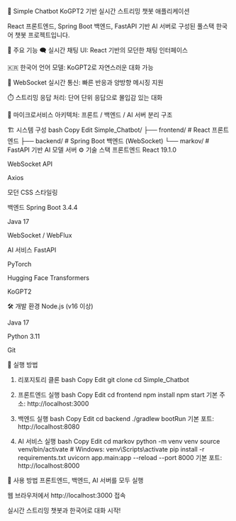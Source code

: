 💬 Simple Chatbot
KoGPT2 기반 실시간 스트리밍 챗봇 애플리케이션

React 프론트엔드, Spring Boot 백엔드, FastAPI 기반 AI 서버로 구성된 풀스택 한국어 챗봇 프로젝트입니다.

🚀 주요 기능
🗨️ 실시간 채팅 UI: React 기반의 모던한 채팅 인터페이스

🇰🇷 한국어 언어 모델: KoGPT2로 자연스러운 대화 가능

🔌 WebSocket 실시간 통신: 빠른 반응과 양방향 메시징 지원

⏱️ 스트리밍 응답 처리: 단어 단위 응답으로 몰입감 있는 대화

🧩 마이크로서비스 아키텍처: 프론트 / 백엔드 / AI 서버 분리 구조

🏗️ 시스템 구성
bash
Copy
Edit
Simple_Chatbot/
├── frontend/   # React 프론트엔드
├── backend/    # Spring Boot 백엔드 (WebSocket)
└── markov/     # FastAPI 기반 AI 모델 서버
⚙️ 기술 스택
프론트엔드
React 19.1.0

WebSocket API

Axios

모던 CSS 스타일링

백엔드
Spring Boot 3.4.4

Java 17

WebSocket / WebFlux

AI 서비스
FastAPI

PyTorch

Hugging Face Transformers

KoGPT2

🛠️ 개발 환경
Node.js (v16 이상)

Java 17

Python 3.11

Git

🚀 실행 방법
1. 리포지토리 클론
bash
Copy
Edit
git clone <your-repository-url>
cd Simple_Chatbot
2. 프론트엔드 실행
bash
Copy
Edit
cd frontend
npm install
npm start
기본 주소: http://localhost:3000

3. 백엔드 실행
bash
Copy
Edit
cd backend
./gradlew bootRun
기본 포트: http://localhost:8080

4. AI 서비스 실행
bash
Copy
Edit
cd markov
python -m venv venv
source venv/bin/activate  # Windows: venv\Scripts\activate
pip install -r requirements.txt
uvicorn app.main:app --reload --port 8000
기본 포트: http://localhost:8000

💬 사용 방법
프론트엔드, 백엔드, AI 서버를 모두 실행

웹 브라우저에서 http://localhost:3000 접속

실시간 스트리밍 챗봇과 한국어로 대화 시작!

